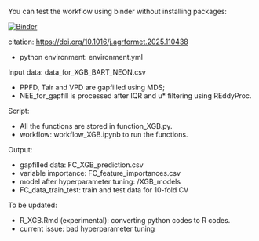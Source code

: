 

You can test the workflow using binder without installing packages:

[![Binder](https://mybinder.org/badge_logo.svg)](https://mybinder.org/v2/gh/YujieLiu666/NEON_gapfill_test/HEAD?urlpath=lab&version=2)

citation: https://doi.org/10.1016/j.agrformet.2025.110438 
- python environment: environment.yml

Input data: data_for_XGB_BART_NEON.csv
- PPFD, Tair and VPD are gapfilled using MDS;
- NEE_for_gapfill is processed after IQR and u* filtering using REddyProc.

Script:
- All the functions are stored in function_XGB.py.
- workflow: workflow_XGB.ipynb to run the functions.


Output:
- gapfilled data: FC_XGB_prediction.csv
- variable importance: FC_feature_importances.csv
- model after hyperparameter tuning: /XGB_models
- FC_data_train_test: train and test data for 10-fold CV

To be updated: 
- R_XGB.Rmd (experimental): converting python codes to R codes.
- current issue: bad hyperparameter tuning 


